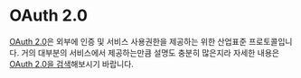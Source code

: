# OAuth 2.0

[OAuth 2.0](https://oauth.net/2/)은 외부에 인증 및 서비스 사용권한을 제공하는 위한 산업표준 프로토콜입니다. 거의 대부분의 서비스에서 제공하는만큼 설명도 충분히 많은지라 자세한 내용은[OAuth 2.0을 검색](https://search.daum.net/search?w=blog&f=section&SA=tistory&lpp=10&nil_profile=vsearch&nil_src=tistory&q=oauth+2.0)해보시기 바랍니다.

